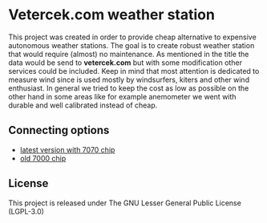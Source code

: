 # Vetercek.com weather station
This project was created in order to provide cheap alternative to expensive autonomous weather stations. The goal is to create robust weather station that would require (almost) no maintenance. As mentioned in the title the data would be send to **vetercek.com** but with some modification other services could be included. Keep in mind that most attention is dedicated to measure wind since is used mostly by windsurfers, kiters and other wind enthusiast. In general we tried to keep the cost as low as possible on the other hand in some areas like for example anemometer we went with durable and well calibrated instead of cheap.


## Connecting options
+ [latest version with 7070 chip](vetercek_SIM7070) 
+ [old 7000 chip](vetercek_nb-iot-HW) 

  

## License
This project is released under
The GNU Lesser General Public License (LGPL-3.0)
